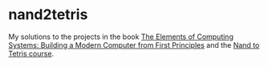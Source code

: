# nand2tetris

My solutions to the projects in the book
[The Elements of Computing Systems: Building a Modern Computer from First Principles](https://www.amazon.com/Elements-Computing-Systems-Building-Principles/dp/0262640686/) and the [Nand to Tetris course](https://www.nand2tetris.org/).


